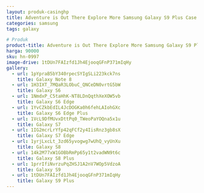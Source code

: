 ```yaml
---
layout: produk-casinghp
title: Adventure is Out There Explore More Samsung Galaxy S9 Plus Case
categories: samsung
tags: galaxy

# Produk
product-title: Adventure is Out There Explore More Samsung Galaxy S9 Plus Case
harga: 90000
sku: hn-0997
image-drive: 1tDUn7FAIzfd1Jh4EjooqGFnP371mIqHy
gallery:
  - url: 1pYpraB5bY340rpecSYIgSLi223kck7ns
    title: Galaxy Note 8
  - url: 1H3IXT_7MQaR3LObuC_QNCeDN0vrtG5bW
    title: Galaxy S6
  - url: 1NmdxP_C5taHhK-NT8LDnQqthXeXOW5vb
    title: Galaxy S6 Edge
  - url: 1YvCZkbEdIL4JcDOGKa0h6fehLAIohGXc
    title: Galaxy S6 Edge Plus
  - url: 1VcL9DfMUvxDttPq0_TWeoPaYOQna5x1u
    title: Galaxy S7
  - url: 1IG2mcrLrYfp42qFCf2y4IisRnz3gb8sX
    title: Galaxy S7 Edge
  - url: 1yrjLxcLt_3zd65yvogwg7wUhQ_vyUnXu
    title: Galaxy S8
  - url: 14k2M77xW1GOBbRmPp65y1t2vadWN9t6c
    title: Galaxy S8 Plus
  - url: 1prrIfiNvrzuPqZHSJ1A2nV7WOp5VdzoA
    title: Galaxy S9
  - url: 1tDUn7FAIzfd1Jh4EjooqGFnP371mIqHy
    title: Galaxy S9 Plus
---
```

